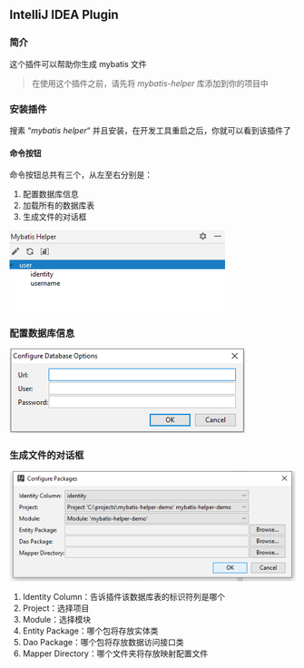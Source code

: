 ## IntelliJ IDEA Plugin

### 简介

这个插件可以帮助你生成 mybatis 文件

> 在使用这个插件之前，请先将 *mybatis-helper* 库添加到你的项目中

### 安装插件

搜素 “*mybatis helper*“ 并且安装，在开发工具重启之后，你就可以看到该插件了

#### 命令按钮

命令按钮总共有三个，从左至右分别是：

1. 配置数据库信息
2. 加载所有的数据库表
3. 生成文件的对话框

![toolwindow](toolwindow.png)

### 配置数据库信息

![configure-database-options](configure-database-options.png)

### 生成文件的对话框

![configure-packages](configure-packages.png)

1. Identity Column：告诉插件该数据库表的标识符列是哪个
2. Project：选择项目
3. Module：选择模块
4. Entity Package：哪个包将存放实体类
5. Dao Package：哪个包将存放数据访问接口类
6. Mapper Directory：哪个文件夹将存放映射配置文件